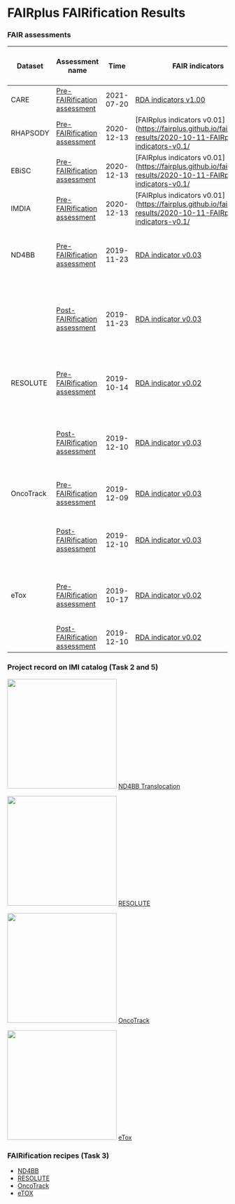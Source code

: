 # FAIRplus FAIRification Results

### FAIR assessments

| Dataset | Assessment name | Time | FAIR indicators | Dataset |  FAIR score, overall | FAIR score, mandatory indicators | FAIR score, recommended indicators | Notes | 
| --- | --- | --- | --- | --- | --- | --- | --- | ---|
|CARE|[Pre-FAIRification assessment](https://fairplus.github.io/fairification-results/2021-07-20-CARE-pre-assessment/)|2021-07-20|[RDA indicators v1.00]( https://www.rd-alliance.org/system/files/FAIR%20Data%20Maturity%20Model_%20specification%20and%20guidelines_v1.00.pdf)|[CARE pre-FAIRfication dataset](https://zenodo.org/record/4774709)|37.50%|55.00%|20.00%|
|RHAPSODY|[Pre-FAIRification assessment](https://fairplus.github.io/fairification-results/2020-12-13-Rhapsody-pre-assessment/) |2020-12-13|[FAIRplus indicators v0.01](https://fairplus.github.io/fairification-results/2020-10-11-FAIRplus-indicators-v0.1/|Internal datasets|||
|EBiSC|[Pre-FAIRification assessment](https://fairplus.github.io/fairification-results/2020-12-13-EBiSC-pre-assessment/)|2020-12-13|[FAIRplus indicators v0.01](https://fairplus.github.io/fairification-results/2020-10-11-FAIRplus-indicators-v0.1/|[EBiSC data catalogue](https://datacatalog.elixir-luxembourg.org/e/project/7061ad8a-50ef-11eb-89dd-acde48001122)|||
|IMDIA|[Pre-FAIRification assessment](https://fairplus.github.io/fairification-results/2020-12-13-IMDIA-pre-assessment/)|2020-12-13|[FAIRplus indicators v0.01](https://fairplus.github.io/fairification-results/2020-10-11-FAIRplus-indicators-v0.1/|Internal datasets|||
|ND4BB|[Pre-FAIRification assessment](https://fairplus.github.io/fairification-results/2019-12-17-ND4BB-Pre-assessment/)|2019-11-23|[RDA indicator v0.03](https://docs.google.com/spreadsheets/d/1mkjElFrTBPBH0QViODexNur0xNGhJqau0zkL4w8RRAw/edit#gid=1558529297)|[ND4BB AMR dataset, raw data](https://www.dsf.unica.it/translocation/db/)|36.00%|47.06%|32.00%|Some indicators are not applicable to this dataset|
||[Post-FAIRification assessment](https://fairplus.github.io/fairification-results/2019-12-17-ND4BB-post-assessment/)|2019-11-23|[RDA indicator v0.03](https://docs.google.com/spreadsheets/d/1mkjElFrTBPBH0QViODexNur0xNGhJqau0zkL4w8RRAw/edit#gid=1558529297)|[ND4BB AMR dataset, raw data](https://www.dsf.unica.it/translocation/db/)|36.00%|47.06%|32.00%|the FAIRification pratices were not reflected in the post-FAIRification score|
|RESOLUTE|[Pre-FAIRification assessment](https://fairplus.github.io/fairification-results/2019-12-17-RESOLUTE-Pre-assessment/)|2019-10-14|[RDA indicator v0.02](https://github.com/RDA-FAIR/FAIR-data-maturity-model-WG/tree/master/results%20of%20preliminary%20analysis/v0.02)|[RESOLUTE transcriptomics huh-7 cell line](https://trace.ncbi.nlm.nih.gov/Traces/sra/?run=SRR9161237)|58.7%|63.84%|66.67%|Some indicators are not applicable to this dataset|
||[Post-FAIRification assessment](https://fairplus.github.io/fairification-results/2019-12-17-RESOLUTE-post-assessment/)|2019-12-10|[RDA indicator v0.03](https://docs.google.com/spreadsheets/d/1mkjElFrTBPBH0QViODexNur0xNGhJqau0zkL4w8RRAw/edit#gid=1558529297)|[RESOLUTE transcriptomics, FAIRified sample metadata](https://www.ncbi.nlm.nih.gov/biosample?LinkName=bioproject_biosample_all&from_uid=545487)|82%|82%|71%|The indicator version is different with the Pre-assessment|
|OncoTrack|[Pre-FAIRification assessment](https://fairplus.github.io/fairification-results/2019-12-17-OncoTrack-Pre-assessment/)|2019-12-09|[RDA indicator v0.03](https://docs.google.com/spreadsheets/d/1mkjElFrTBPBH0QViODexNur0xNGhJqau0zkL4w8RRAw/edit#gid=1558529297)|[OncoTrack public sample metadata, raw data](https://owncloud.lcsb.uni.lu/apps/files/?dir=/ONCOTRACK/ncomms14262&fileid=11235020)|15%|23%|6%| |
||[Post-FAIRification assessment](https://fairplus.github.io/fairification-results/2019-12-17-OncoTrack-post-assessment/)|2019-12-10|[RDA indicator v0.03](https://docs.google.com/spreadsheets/d/1mkjElFrTBPBH0QViODexNur0xNGhJqau0zkL4w8RRAw/edit#gid=1558529297)|[OncoTrack public sample metadata, FAIRifed v1](https://owncloud.lcsb.uni.lu/apps/files/?dir=/ONCOTRACK/sample_metadata_ETL/metadata_BSD_JSON&fileid=14712690)|35%|46%|13%| Some indicators are not applicable to this dataset|
|eTox|[Pre-FAIRification assessment](https://fairplus.github.io/fairification-results/2019-12-17-eTOX-pre-assessment/)|2019-10-17|[RDA indicator v0.02](https://github.com/RDA-FAIR/FAIR-data-maturity-model-WG/tree/master/results%20of%20preliminary%20analysis/v0.02)|[eTOX dataset](https://etoxsys.eu/etoxsys.v3-demo/#/)|10%|25%|21.43%|Some indicators are not applicable to this dataset |
||[Post-FAIRification assessment](https://fairplus.github.io/fairification-results/2019-12-17-eTOX-post-assessment/)|2019-12-10|[RDA indicator v0.02](https://github.com/RDA-FAIR/FAIR-data-maturity-model-WG/tree/master/results%20of%20preliminary%20analysis/v0.02)|[eTOX FAIRified dataset](https://drive.google.com/drive/u/1/folders/1Ie8vmo3INhkHoyBIoHkfiaareh37oPYF)|43.10%|50.00%|53.57%||

### Project record on IMI catalog (Task 2 and 5)

<img src="/fairification-results/img/nd4bb.png" width="250"> [ND4BB Translocation](https://datacatalog.elixir-luxembourg.org/e/project/dc9bffc0-147a-11eb-b51f-8c8590c45a21)


<img src="/fairification-results/img/resolute.png" width="250"> [RESOLUTE](https://datacatalog.elixir-luxembourg.org/e/project/dc9c1316-147a-11eb-b51f-8c8590c45a21)


<img src="/fairification-results/img/oncotrack.jpg" width="250"> [OncoTrack](https://datacatalog.elixir-luxembourg.org/e/project/dc9c45f2-147a-11eb-b51f-8c8590c45a21)


<img src="/fairification-results/img/etox.png" width="250"> [eTox](https://datacatalog.elixir-luxembourg.org/e/project/dc9c626c-147a-11eb-b51f-8c8590c45a21)


### FAIRification recipes (Task 3)

- [ND4BB](https://fairplus.github.io/the-fair-cookbook/recipes/nd4bb_raw/FAIRification_CookBook_Recipe1_V02.html)
- [RESOLUTE](https://fairplus.github.io/the-fair-cookbook/recipes/resolute_raw/rawRecipe_resolute.html)
- [OncoTrack](https://fairplus.github.io/the-fair-cookbook/recipes/oncotrack_raw/rawRecipe-oncotrack.html)
- [eTOX](https://doi.org/10.1038/nrd.2017.177)

